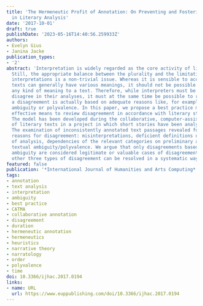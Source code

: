 ```yaml
---
title: 'The Hermeneutic Profit of Annotation: On Preventing and Fostering Disagreement
  in Literary Analysis'
date: '2017-10-01'
draft: true
publishDate: '2023-05-16T14:40:56.259933Z'
authors:
- Evelyn Gius
- Janina Jacke
publication_types:
- '2'
abstract: 'Interpretation is widely regarded as the core activity of literary studies.
  Still, the appropriate balance between the plurality and the limitation of possible
  interpretations is a non-trivial issue. Whereas it is sensible to accept that literary
  texts can generally have various meanings, it should not be possible to attribute
  any kind of meaning to a text. Therefore, while interpreters must be allowed to
  disagree in their analyses, it must at the same time be possible to review whether
  a disagreement is actually based on adequate reasons like, for example, textual
  ambiguity or polyvalence. In this paper, we propose a best practice model as one
  effective means to review disagreement in accordance with literary studies principles.
  The model has been developed during the collaborative, computer-assisted annotation
  of literary texts in a project in which short stories have been analyzed narratologically.
  The examination of inconsistently annotated text passages revealed four types of
  reasons for disagreement: misinterpretations, deficient definitions of the categories
  of analysis, dependencies of the relevant categories on preliminary analyses, and
  textual ambiguity/polyvalence. We argue that only disagreements based on textual
  ambiguity are considered legitimate or valuable cases of disagreement, whereas the
  other three types of disagreement can be resolved in a systematic way.'
featured: false
publication: '*International Journal of Humanities and Arts Computing*'
tags:
- annotation
- text analysis
- interpretation
- ambiguity
- best practice
- CATMA
- collaborative annotation
- disagreement
- duration
- hermeneutic annotation
- hermeneutics
- heuristics
- narrative theory
- narratology
- order
- polyvalence
- time
doi: 10.3366/ijhac.2017.0194
links:
- name: URL
  url: https://www.euppublishing.com/doi/10.3366/ijhac.2017.0194
---
```


